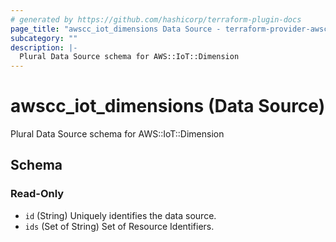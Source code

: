 ```yaml
---
# generated by https://github.com/hashicorp/terraform-plugin-docs
page_title: "awscc_iot_dimensions Data Source - terraform-provider-awscc"
subcategory: ""
description: |-
  Plural Data Source schema for AWS::IoT::Dimension
---
```


# awscc_iot_dimensions (Data Source)

Plural Data Source schema for AWS::IoT::Dimension



<!-- schema generated by tfplugindocs -->
## Schema

### Read-Only

- `id` (String) Uniquely identifies the data source.
- `ids` (Set of String) Set of Resource Identifiers.


